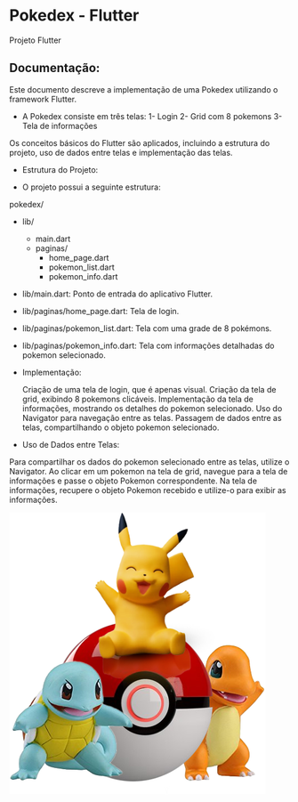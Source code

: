 # Pokedex - Flutter

Projeto Flutter

## Documentação: 

Este documento descreve a implementação de uma Pokedex utilizando o framework Flutter.

- A Pokedex consiste em três telas:
1- Login 
2- Grid com 8 pokemons
3- Tela de informações

Os conceitos básicos do Flutter são aplicados, incluindo a estrutura do projeto, uso de dados entre telas e implementação das telas.


- Estrutura do Projeto:

- O projeto possui a seguinte estrutura:

pokedex/
  - lib/
       - main.dart
       - paginas/
            - home_page.dart
            - pokemon_list.dart
            - pokemon_info.dart

   - lib/main.dart: Ponto de entrada do aplicativo Flutter.
   - lib/paginas/home_page.dart: Tela de login.
   - lib/paginas/pokemon_list.dart: Tela com uma grade de 8 pokémons.
   - lib/paginas/pokemon_info.dart: Tela com informações detalhadas do pokemon selecionado.

- Implementação:

    Criação de uma tela de login, que é apenas visual.
    Criação da tela de grid, exibindo 8 pokemons clicáveis.
    Implementação da tela de informações, mostrando os detalhes do pokemon selecionado.
    Uso do Navigator para navegação entre as telas.
    Passagem de dados entre as telas, compartilhando o objeto pokemon selecionado.

- Uso de Dados entre Telas:

Para compartilhar os dados do pokemon selecionado entre as telas, utilize o Navigator.
Ao clicar em um pokemon na tela de grid, navegue para a tela de informações e passe o objeto Pokemon correspondente.
Na tela de informações, recupere o objeto Pokemon recebido e utilize-o para exibir as informações.



![imagem da home](assets/images/pokemon.png)
